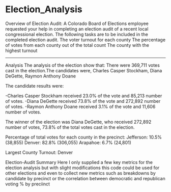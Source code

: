 # Election_Analysis

Overview of Election Audit:
A Colorado Board of Elections employee requested your help in completing an election audit of a recent local congressional election. The following tasks are to be included in the completed election audit.
The voter turnout for each county
The percentage of votes from each county out of the total count
The county with the highest turnout
____________
Analysis 
The analysis of the election show that:
There were 369,711 votes cast in the election.The candidates were, Charles Casper Stockham, Diana DeGette, Raymon Anthony Doane

The candidate results were:

-Charles Casper Stockham received 23.0% of the vote and 85,213 number of votes.
-Diana DeGette received 73.8% of the vote and 272,892 number of votes.
-Raymon Anthony Doane received 3.1% of the vote and 11,606 number of votes.

The winner of the election was Diana DeGette, who received 272,892 number of votes, 73.8% of the total votes cast in the election.

Percentage of total votes for each county in the precinct:
Jefferson: 10.5% (38,855)
Denver: 82.8% (306,055)
Arapahoe: 6.7% (24,801)
 
Largest County Turnout: Denver

Election-Audit Summary
Here I only supplied a few key metrics for the election analysis but with slight modifications this code could be used for other elections and even to collect new metrics such as breakdowns by candidate by precinct or the correlation between democratic and republican voting % by preciinct
